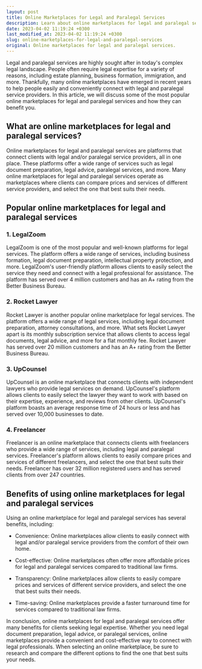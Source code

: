 ```yaml
---
layout: post
title: Online Marketplaces for Legal and Paralegal Services
description: Learn about online marketplaces for legal and paralegal services and how they can benefit you.
date: 2023-04-02 11:19:24 +0300
last_modified_at: 2023-04-02 11:19:24 +0300
slug: online-marketplaces-for-legal-and-paralegal-services
original: Online marketplaces for legal and paralegal services.
---
```

Legal and paralegal services are highly sought after in today's complex legal landscape. People often require legal expertise for a variety of reasons, including estate planning, business formation, immigration, and more. Thankfully, many online marketplaces have emerged in recent years to help people easily and conveniently connect with legal and paralegal service providers. In this article, we will discuss some of the most popular online marketplaces for legal and paralegal services and how they can benefit you.

## What are online marketplaces for legal and paralegal services?

Online marketplaces for legal and paralegal services are platforms that connect clients with legal and/or paralegal service providers, all in one place. These platforms offer a wide range of services such as legal document preparation, legal advice, paralegal services, and more. Many online marketplaces for legal and paralegal services operate as marketplaces where clients can compare prices and services of different service providers, and select the one that best suits their needs.

## Popular online marketplaces for legal and paralegal services

### 1. LegalZoom

LegalZoom is one of the most popular and well-known platforms for legal services. The platform offers a wide range of services, including business formation, legal document preparation, intellectual property protection, and more. LegalZoom's user-friendly platform allows clients to easily select the service they need and connect with a legal professional for assistance. The platform has served over 4 million customers and has an A+ rating from the Better Business Bureau.

### 2. Rocket Lawyer

Rocket Lawyer is another popular online marketplace for legal services. The platform offers a wide range of legal services, including legal document preparation, attorney consultations, and more. What sets Rocket Lawyer apart is its monthly subscription service that allows clients to access legal documents, legal advice, and more for a flat monthly fee. Rocket Lawyer has served over 20 million customers and has an A+ rating from the Better Business Bureau.

### 3. UpCounsel

UpCounsel is an online marketplace that connects clients with independent lawyers who provide legal services on demand. UpCounsel's platform allows clients to easily select the lawyer they want to work with based on their expertise, experience, and reviews from other clients. UpCounsel's platform boasts an average response time of 24 hours or less and has served over 10,000 businesses to date.

### 4. Freelancer

Freelancer is an online marketplace that connects clients with freelancers who provide a wide range of services, including legal and paralegal services. Freelancer's platform allows clients to easily compare prices and services of different freelancers, and select the one that best suits their needs. Freelancer has over 32 million registered users and has served clients from over 247 countries.

## Benefits of using online marketplaces for legal and paralegal services

Using an online marketplace for legal and paralegal services has several benefits, including:

- Convenience: Online marketplaces allow clients to easily connect with legal and/or paralegal service providers from the comfort of their own home.

- Cost-effective: Online marketplaces often offer more affordable prices for legal and paralegal services compared to traditional law firms.

- Transparency: Online marketplaces allow clients to easily compare prices and services of different service providers, and select the one that best suits their needs.

- Time-saving: Online marketplaces provide a faster turnaround time for services compared to traditional law firms.

In conclusion, online marketplaces for legal and paralegal services offer many benefits for clients seeking legal expertise. Whether you need legal document preparation, legal advice, or paralegal services, online marketplaces provide a convenient and cost-effective way to connect with legal professionals. When selecting an online marketplace, be sure to research and compare the different options to find the one that best suits your needs.